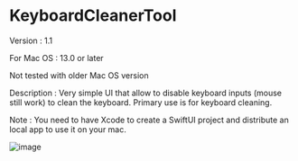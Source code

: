# KeyboardCleanerTool
Version : 1.1

For Mac OS : 13.0 or later

Not tested with older Mac OS version

Description : Very simple UI that allow to disable keyboard inputs (mouse still work) to clean the keyboard. Primary use is for keyboard cleaning.

Note : You need to have Xcode to create a SwiftUI project and distribute an local app to use it on your mac.

![image](https://user-images.githubusercontent.com/75545356/215356014-9111432b-1f6c-48ef-9703-c85e40dc9888.png)
